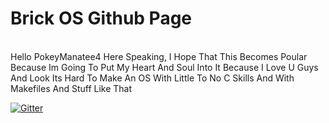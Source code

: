 # Brick OS Github Page
<br>
<h10>Hello PokeyManatee4 Here Speaking, I Hope That This Becomes Poular Because Im Going To Put My Heart And Soul Into It Because I Love U Guys And Look Its Hard To Make An OS With Little To No C Skills And With Makefiles And Stuff Like That</h10>


[![Gitter](https://badges.gitter.im/Join%20Chat.svg)](https://gitter.im/Brick-OS-/Brick-OS-Gitter)
